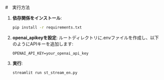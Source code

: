 #　実行方法

1. **依存関係をインストール**:
   ```bash
   pip install -r requirements.txt
   ```

2. **openai_apikeyを設定**:
   ルートディレクトリに.envファイルを作成し、以下のようにAPIキーを追加します:
   ```.env
   OPENAI_API_KEY=your_openai_api_key
   ```

3. **実行**:
   ```bash
   streamlit run st_stream_en.py
   ```
